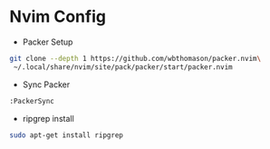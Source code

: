# Nvim Config

- Packer Setup
```bash
git clone --depth 1 https://github.com/wbthomason/packer.nvim\
 ~/.local/share/nvim/site/pack/packer/start/packer.nvim
```

- Sync Packer 
```bash
:PackerSync
```

- ripgrep install 
```bash
sudo apt-get install ripgrep
```

